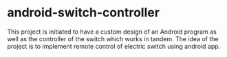 # android-switch-controller
This project is initiated to have a custom design of an Android program as well as the controller of the switch which works in tandem. The idea of the project is to implement remote control of electric switch using android app.
